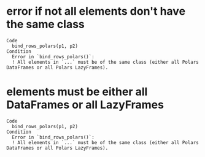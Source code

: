 # error if not all elements don't have the same class

    Code
      bind_rows_polars(p1, p2)
    Condition
      Error in `bind_rows_polars()`:
      ! All elements in `...` must be of the same class (either all Polars DataFrames or all Polars LazyFrames).

# elements must be either all DataFrames or all LazyFrames

    Code
      bind_rows_polars(p1, p2)
    Condition
      Error in `bind_rows_polars()`:
      ! All elements in `...` must be of the same class (either all Polars DataFrames or all Polars LazyFrames).


